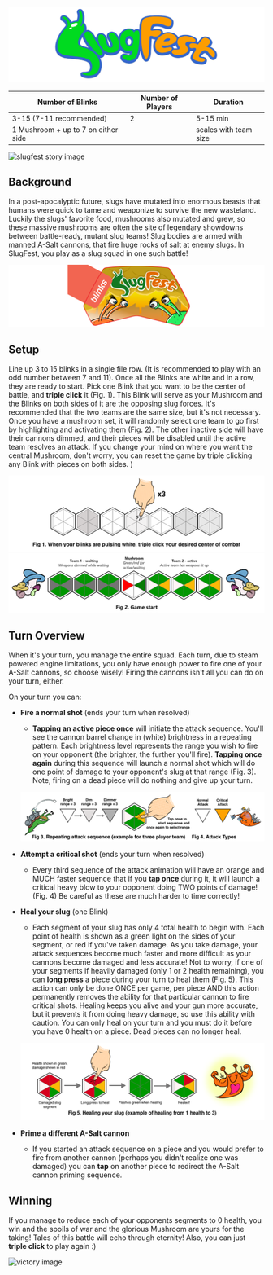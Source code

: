 ![slugfest logo](/images/title-logo.png)

Number of Blinks | Number of Players | Duration 
------------ | ------------- | -------------
3-15 (7-11 recommended)  | 2 | 5-15 min
1 Mushroom + up to 7 on either side| |scales with team size

![slugfest story image](https://i.pinimg.com/originals/94/b7/de/94b7deaacf03890dfe442cb4990c0790.jpg)

## Background
In a post-apocalyptic future, slugs have mutated into enormous beasts that humans were quick to tame and weaponize to survive the new wasteland. Luckily the slugs' favorite food, mushrooms also mutated and grew, so these massive mushrooms are often the site of legendary showdowns between battle-ready, mutant slug teams! Slug bodies are armed with manned A-Salt cannons, that fire huge rocks of salt at enemy slugs. In SlugFest, you play as a slug squad in one such battle! 

![slugfest logo](/images/game-piece.png)

## Setup
Line up 3 to 15 blinks in a single file row. (It is recommended to play with an odd number between 7 and 11). Once all the Blinks are white and in a row, they are ready to start. Pick one Blink that you want to be the center of battle, and **triple click** it (Fig. 1). This Blink will serve as your Mushroom and the Blinks on both sides of it are the opposing slug forces. It's recommended that the two teams are the same size, but it's not necessary. Once you have a mushroom set, it will randomly select one team to go first by highlighting and activating them (Fig. 2). The other inactive side will have their cannons dimmed, and their pieces will be disabled until the active team resolves an attack. If you change your mind on where you want the central Mushroom, don't worry, you can reset the game by triple clicking any Blink with pieces on both sides.
)

![setup image](/images/setup.png)
![setup2 image](/images/game-start.png)

## Turn Overview
When it's your turn, you manage the entire squad. Each turn, due to steam powered engine limitations, you only have enough power to fire one of your A-Salt cannons, so choose wisely! Firing the cannons isn't all you can do on your turn, either.

On your turn you can:
  * **Fire a normal shot** (ends your turn when resolved)
    * **Tapping an active piece once** will initiate the attack sequence. You'll see the cannon barrel change in (white) brightness in a repeating pattern. Each brightness level represents the range you wish to fire on your opponent (the brighter, the further you'll fire). **Tapping once again** during this sequence will launch a normal shot which will do one point of damage to your opponent's slug at that range (Fig. 3). Note, firing on a dead piece will do nothing and give up your turn.
    
    ![firing image](/images/attack-sequence.png)
    
  * **Attempt a critical shot** (ends your turn when resolved)
    * Every third sequence of the attack animation will have an orange and MUCH faster sequence that if you **tap once** during it, it will launch a critical heavy blow to your opponent doing TWO points of damage! (Fig. 4) Be careful as these are much harder to time correctly!
    
  * **Heal your slug** (one Blink)
    * Each segment of your slug has only 4 total health to begin with. Each point of health is shown as a green light on the sides of your segment, or red if you've taken damage. As you take damage, your attack sequences become much faster and more difficult as your cannons become damaged and less accurate! Not to worry, if one of your segments if heavily damaged (only 1 or 2 health remaining), you can **long press** a piece during your turn to heal them (Fig. 5). This action can only be done ONCE per game, per piece AND this action permanently removes the ability for that particular cannon to fire critical shots. Healing keeps you alive and your gun more accurate, but it prevents it from doing heavy damage, so use this ability with caution. You can only heal on your turn and you must do it before you have 0 health on a piece. Dead pieces can no longer heal.
    
    ![healing image](/images/healing.png)
    
  * **Prime a different A-Salt cannon**
    * If you started an attack sequence on a piece and you would prefer to fire from another cannon (perhaps you didn't realize one was damaged) you can **tap** on another piece to  redirect the A-Salt cannon priming sequence.
    
## Winning
If you manage to reduce each of your opponents segments to 0 health, you win and the spoils of war and the glorious Mushroom are yours for the taking! Tales of this battle will echo through eternity! Also, you can just **triple click** to play again :) 

![victory image](https://i.pinimg.com/originals/94/b7/de/94b7deaacf03890dfe442cb4990c0790.jpg)
